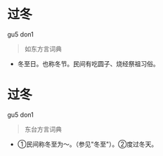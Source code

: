 # 过冬
gu5 don1
> 如东方言词典
- 冬至日。也称冬节。民间有吃圆子、烧经祭祖习俗。

# 过冬
gu5 don1
> 东台方言词典
- ①民间称冬至为～。（参见"冬至"）。②度过冬天。
